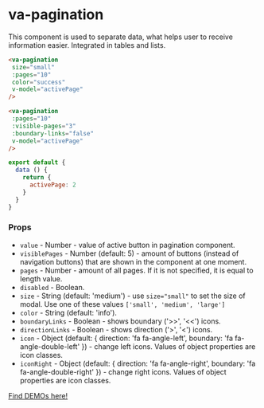 # va-pagination

This component is used to separate data, what helps user to receive information easier. Integrated in tables and lists.

```html
<va-pagination
 size="small"
 :pages="10" 
 color="success"
 v-model="activePage"
/>

<va-pagination
 :pages="10" 
 :visible-pages="3"
 :boundary-links="false"
 v-model="activePage"
/>
``` 

```javascript
export default {
  data () {
    return {
      activePage: 2
    }
  }
}
``` 

### Props
* `value` - Number - value of active button in pagination component. 
* `visiblePages` - Number (default: 5) - amount of buttons (instead of navigation buttons) that are shown in the component at one moment.
* `pages` - Number - amount of all pages. If it is not specified, it is equal to length value.
* `disabled` - Boolean.
* `size` - String (default: 'medium') - use `size="small"` to set the size of modal. Use one of these values `['small', 'medium', 'large']`
* `color` - String (default: 'info').
* `boundaryLinks` - Boolean - shows boundary ('>>', '<<') icons.
* `directionLinks` - Boolean - shows direction ('>', '<') icons.
* `icon` - Object (default: { direction: 'fa fa-angle-left', boundary: 'fa fa-angle-double-left' }) - change left icons. Values of object properties are icon classes.
* `iconRight` - Object (default: { direction: 'fa fa-angle-right', boundary: 'fa fa-angle-double-right' }) - change right icons. Values of object properties are icon classes.

[Find DEMOs here!](http://vuestic.epicmax.co/#/admin/ui/buttons)
